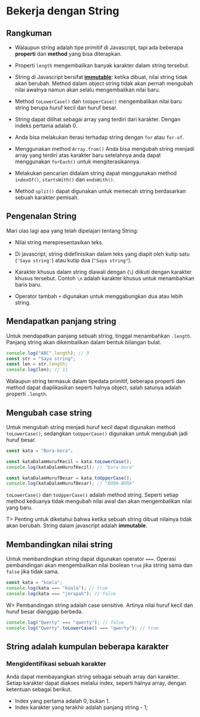 # Bekerja dengan String

## Rangkuman

* Walaupun string adalah tipe primitif di Javascript, tapi ada beberapa **properti** dan **method** yang bisa diterapkan.

* Properti `length` mengembalikan banyak karakter dalam string tersebut.

* String di Javascript bersifat  **[immutable]( https://en.wikipedia.org/wiki/Immutable_object )**: ketika dibuat, nilai string tidak akan berubah. Method dalam object string tidak akan pernah mengubah nilai awalnya namun akan selalu mengembalikan nilai baru.

* Method `toLowerCase()` dan `toUpperCase()` mengembalikan nilai baru string berupa huruf kecil dan huruf besar.

* String dapat dilihat sebagai array yang terdiri dari karakter. Dengan indeks pertama adalah 0.

* Anda bisa melakukan iterasi terhadap string dengan `for` atau `for-of`.

* Menggunakan method `Array.from()` Anda bisa mengubah string menjadi array yang terdiri atas karakter baru setelahnya anda dapat menggunakan `forEach()` untuk mengiterasikannya.

* Melakukan pencarian didalam string dapat menggunakan method `indexOf()`, `startsWith()` dan `endsWith()`.

* Method `split()` dapat digunakan untuk memecah string berdasarkan sebuah karakter pemisah. 

## Pengenalan String 

Mari ulas lagi apa yang telah dipelajari tentang String:

* Nilai string merepresentasikan teks.

* Di javascript, string didefinisikan dalam teks yang diapit oleh kutip satu (`'Saya string'`) atau kutip dua (`"Saya string"`).

* Karakter khusus dalam string diawali dengan (`\`) diikuti dengan karakter khusus tersebut. Contoh `\n` adalah karakter khusus untuk menambahkan baris baru.

* Operator tambah `+` digunakan untuk menggabungkan dua atau lebih string.

## Mendapatkan panjang string

Untuk mendapatkan panjang sebuah string, tinggal menambahkan `.length`. Panjang string akan dikembalikan dalam bentuk bilangan bulat.

```js
console.log("ABC".length); // 3
const str = "Saya string";
const len = str.length;
console.log(len); // 11
```

Walaupun string termasuk dalam tipedata primitif, beberapa properti dan method dapat diaplikasikan seperti halnya object, salah satunya adalah properti `.length`.

## Mengubah case string

Untuk mengubah string menjadi huruf kecil dapat digunakan method `toLowerCase()`, sedangkan `toUpperCase()` digunakan untuk mengubah jadi huruf besar.

```js
const kata = "Bora-bora";

const kataDalamHurufKecil = kata.toLowerCase();
console.log(kataDalamHurufKecil); // "bora-bora"

const kataDalamHurufBesar = kata.toUpperCase();
console.log(kataDalamHurufBesar); // "BORA-BORA"
```

`toLowerCase()` dan `toUpperCase()` adalah method string. Seperti setiap method keduanya tidak mengubah nilai awal dan akan mengembalikan nilai yang baru. 

T> Penting untuk diketahui bahwa ketika sebuah string dibuat nilainya tidak akan berubah. String dalam javascript adalah **immutable**.

## Membandingkan nilai string

Untuk membandingkan string dapat digunakan operator `===`. Operasi pembandingan akan mengembalikan nilai boolean `true` jika string sama dan `false` jika tidak sama.

```js
const kata = "koala";
console.log(kata === "koala"); // true
console.log(kata === "jerapah"); // false
```

W> Pembandingan string adalah case sensitive. Artinya nilai huruf kecil dan huruf besar dianggap berbeda.

```js
console.log("Qwerty" === "qwerty"); // false
console.log("Qwerty".toLowerCase() === "qwerty"); // true
```

## String adalah kumpulan beberapa karakter

### Mengidentifikasi sebuah karakter

Anda dapat membayangkan string sebagai sebuah array dari karakter. Setiap karakter dapat diakses melalui index, seperti halnya array, dengan ketentuan sebagai berikut.

* Index yang pertama adalah 0, bukan 1.
* Index karakter yang terakhir adalah panjang string - 1;

